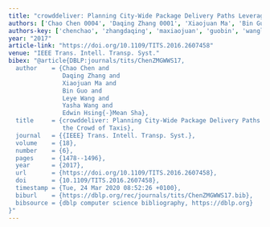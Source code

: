 ```yaml
---
title: "crowddeliver: Planning City-Wide Package Delivery Paths Leveraging the Crowd of Taxis"
authors: ['Chao Chen 0004', 'Daqing Zhang 0001', 'Xiaojuan Ma', 'Bin Guo 0001', 'Leye Wang', 'Yasha Wang', 'Edwin Hsing-Mean Sha']
authors-key: ['chenchao', 'zhangdaqing', 'maxiaojuan', 'guobin', 'wangleye', 'wangyasha', 'hsingmeanedwin']
year: "2017"
article-link: "https://doi.org/10.1109/TITS.2016.2607458"
venue: "IEEE Trans. Intell. Transp. Syst."
bibex: "@article{DBLP:journals/tits/ChenZMGWWS17,
  author    = {Chao Chen and
               Daqing Zhang and
               Xiaojuan Ma and
               Bin Guo and
               Leye Wang and
               Yasha Wang and
               Edwin Hsing{-}Mean Sha},
  title     = {crowddeliver: Planning City-Wide Package Delivery Paths Leveraging
               the Crowd of Taxis},
  journal   = {{IEEE} Trans. Intell. Transp. Syst.},
  volume    = {18},
  number    = {6},
  pages     = {1478--1496},
  year      = {2017},
  url       = {https://doi.org/10.1109/TITS.2016.2607458},
  doi       = {10.1109/TITS.2016.2607458},
  timestamp = {Tue, 24 Mar 2020 08:52:26 +0100},
  biburl    = {https://dblp.org/rec/journals/tits/ChenZMGWWS17.bib},
  bibsource = {dblp computer science bibliography, https://dblp.org}
}"
---
```

